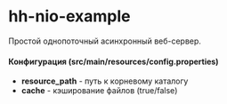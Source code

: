 # hh-nio-example

Простой однопоточный асинхронный веб-сервер.

#### Конфигурация (src/main/resources/config.properties)
* **resource_path** - путь к корневому каталогу
* **cache** - кэширование файлов (true/false)

